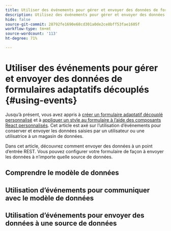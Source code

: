 ```yaml
---
title: Utiliser des événements pour gérer et envoyer des données de formulaires adaptatifs découplés
description: Utilisez des événements pour gérer et envoyer des données de formulaires adaptatifs découplés.
hide: false
source-git-commit: 28792fe1690e68cd301a0de2ce8bff53fae1605f
workflow-type: tm+mt
source-wordcount: '113'
ht-degree: 71%

---
```



# Utiliser des événements pour gérer et envoyer des données de formulaires adaptatifs découplés {#using-events}

Jusqu’à présent, vous avez appris à [créer un formulaire adaptatif découplé personnalisé](create-and-publish-a-headless-form.md) et à [appliquer un style au formulaire à l’aide des composants React personnalisés](use-google-material-ui-react-components-to-render-a-headless-form.md). Cet article est axé sur l’utilisation d’événements pour conserver et envoyer les données saisies par un utilisateur ou une utilisatrice à un magasin de données.

Dans cet article, découvrez comment envoyer des données à un point d’entrée REST. Vous pouvez configurer votre formulaire de façon à envoyer les données à n’importe quelle source de données.

## Comprendre le modèle de données



## Utilisation d’événements pour communiquer avec le modèle de données

## Utilisation d’événements pour envoyer des données à une source de données
